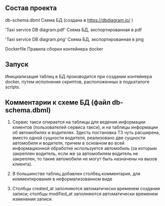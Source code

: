 ## Состав проекта

db-schema.dbml Схема БД (создана в https://dbdiagram.io/ )

'Taxi service DB diagram.pdf' Схема БД, экспортированная в pdf

'Taxi service DB diagram.png' Схема БД, экспортированная в png

Dockerfile Правила сборки контейнера docker

## Запуск

Инициализация таблиц в БД производится при создании контейнера docker, путем исполнения скриптов, расположенных в подкаталоге scripts.

## Комментарии к схеме БД (файл db-schema.dbml)

1. Сервис такси опирается на таблицы для ведения информации клиентов (пользователей сервиса такси), и на таблицы информации об автомобилях и водителях. Здесть постановка ТЗ чуть расширена, вместо одной сущности водителя, реализовано две сущности автомобиля и водителя, причем в основном во всей информационной обработке используется автомобиль (за которым закреплен водитель, если же за автомобилем водитель не закреплен, то такие автомобили не могут быть назначены на вызов клиента).

2. В большинстве таблиц добавлен столбец комментария, для комментирования в неформализованном виде

3. Столбцы created_at заполняются автоматически временем создания записи; столбцы modified_at заполняются автоматически временем изменения записи.